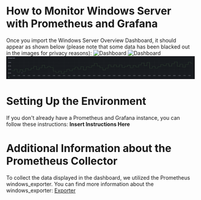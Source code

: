 # How to Monitor Windows Server with Prometheus and Grafana
Once you import the Windows Server Overview Dashboard, it should appear as shown below (please note that some data has been blacked out in the images for privacy reasons):
![Dashboard](/windows/pictures/WindowsServerOverviewDashbaord1.png)
![Dashboard](/windows/pictures/WindowsServerOverviewDashbaord2.png)
![Dashboard](/windows/pictures/WindowsServerOverviewDashbaord3.png)

# Setting Up the Environment
If you don't already have a Prometheus and Grafana instance, you can follow these instructions: **Insert Instructions Here**

# Additional Information about the Prometheus Collector
To collect the data displayed in the dashboard, we utilized the Prometheus windows_exporter. You can find more information about the windows_exporter: [Exporter](https://github.com/prometheus-community/windows_exporter)
